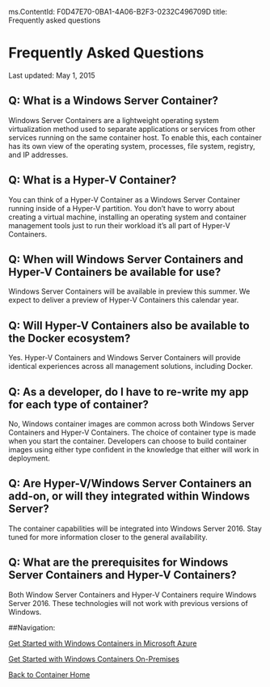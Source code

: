 ms.ContentId: F0D47E70-0BA1-4A06-B2F3-0232C496709D
title: Frequently asked questions

# Frequently Asked Questions
Last updated: May 1, 2015

## Q: What is a Windows Server Container?  ##

Windows Server Containers are a lightweight operating system virtualization method used to separate applications or services from other services running on the same container host. To enable this, each container has its own view of the operating system, processes, file system, registry, and IP addresses.  


## Q: What is a Hyper-V Container?  ##

You can think of a Hyper-V Container as a Windows Server Container running inside of a Hyper-V partition. You don’t have to worry about creating a virtual machine, installing an operating system and container management tools just to run their workload it’s all part of Hyper-V Containers.


## Q: When will Windows Server Containers and Hyper-V Containers be available for use?  ##

Windows Server Containers will be available in preview this summer. We expect to deliver a preview of Hyper-V Containers this calendar year.



## Q: Will Hyper-V Containers also be available to the Docker ecosystem?   ##

Yes. Hyper-V Containers and Windows Server Containers will provide identical experiences across all management solutions, including Docker.


## Q: As a developer, do I have to re-write my app for each type of container? ##

No, Windows container images are common across both Windows Server Containers and Hyper-V Containers. The choice of container type is made when you start the container. Developers can choose to build container images using either type confident in the knowledge that either will work in deployment.


## Q: Are Hyper-V/Windows Server Containers an add-on, or will they integrated within Windows Server?  ##

The container capabilities will be integrated into Windows Server 2016. Stay tuned for more information closer to the general availability.  


## Q: What are the prerequisites for Windows Server Containers and Hyper-V Containers?  ##

Both Window Server Containers and Hyper-V Containers require Windows Server 2016. These technologies will not work with previous versions of Windows.

##Navigation:

[Get Started with Windows Containers in Microsoft Azure](../quick_start/azure_setup.md)

[Get Started with Windows Containers On-Premises](../quick_start/container_setup.md)

[Back to Container Home](../containers_welcome.md)